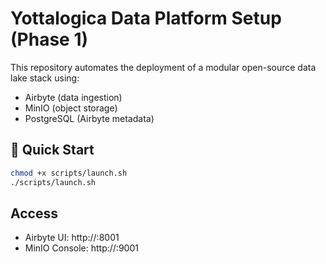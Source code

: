 # Yottalogica Data Platform Setup (Phase 1)

This repository automates the deployment of a modular open-source data lake stack using:

- Airbyte (data ingestion)
- MinIO (object storage)
- PostgreSQL (Airbyte metadata)

## 🧰 Quick Start

```bash
chmod +x scripts/launch.sh
./scripts/launch.sh
```

## Access

- Airbyte UI: http://<server-ip>:8001
- MinIO Console: http://<server-ip>:9001
